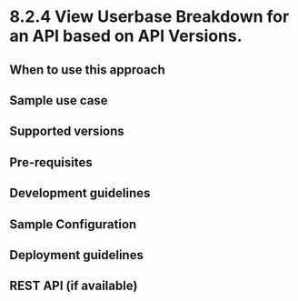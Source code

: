 # 8.2.4 View Userbase Breakdown for an API based on API Versions.



## When to use this approach


## Sample use case


## Supported versions


## Pre-requisites


## Development guidelines

## Sample Configuration


## Deployment guidelines


## REST API (if available)

